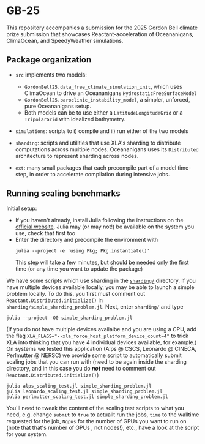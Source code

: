 # GB-25


This repository accompanies a submission for the 2025 Gordon Bell climate prize submission that showcases Reactant-acceleration of Oceananigans, ClimaOcean, and SpeedyWeather simulations.

## Package organization

* `src` implements two models:
    * `GordonBell25.data_free_climate_simulation_init`, which uses ClimaOcean to drive an Oceananigans `HydrostaticFreeSurfaceModel`
    * `GordonBell25.baroclinic_instability_model`, a simpler, unforced, pure Oceananigans setup.
    * Both models can be to use either a `LatitudeLongitudeGrid` or a `TripolarGrid` with idealized bathymetry.

* `simulations`: scripts to i) compile and ii) run either of the two models

* `sharding`: scripts and utilities that use XLA's sharding to distribute computations across multiple nodes. Oceananigans uses its `Distributed` architecture to represent sharding across nodes.

* `ext`: many small packages that each precompile part of a model time-step, in order to accelerate compilation during intensive jobs.

## Running scaling benchmarks

Initial setup:

* If you haven't already, install Julia following the instructions on the [official website](https://julialang.org/downloads/).
  Julia may (or may not!) be available on the system you use, check that first too
* Enter the directory and precompile the environment with
  ```
  julia --project -e 'using Pkg; Pkg.instantiate()'
  ```
  This step will take a few minutes, but should be needed only the first time (or any time you want to update the package)

We have some scripts which use sharding in the [`sharding/`](./sharding) directory.
If you have multiple devices available locally, you may be able to launch a simple problem locally.
To do this, you first must comment out `Reactant.Distributed.initialize()` in `sharding/simple_sharding_problem.jl`.
Next, enter `sharding/` and type
```
julia --project -O0 simple_sharding_problem.jl
```
(If you do not have multiple devices availalbe and you are using a CPU, add the flag `XLA_FLAGS="--xla_force_host_platform_device_count=4"` to
trick XLA into thinking that you have 4 individual devices available, for example.)
On systems we tested this application (Alps @ CSCS, Leonardo @ CINECA, Perlmutter @ NERSC) we provide some script to automatically submit scaling jobs that you can run with (need to be again inside the sharding directory, and in this case you do ***not*** need to comment out `Reactant.Distributed.initialize()`)
```
julia alps_scaling_test.jl simple_sharding_problem.jl
julia leonardo_scaling_test.jl simple_sharding_problem.jl
julia perlmutter_scaling_test.jl simple_sharding_problem.jl
```
You'll need to tweak the content of the scaling test scripts to what you need, e.g. change `submit` to `true` to actuallt run the jobs, `time` to the walltime requested for the job, `Ngpus` for the number of GPUs you want to run on (note that that's number of GPUs , not nodes!), etc., have a look at the script for your system.
